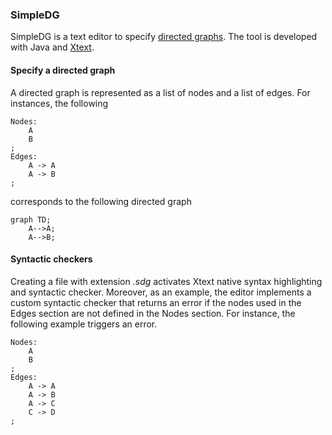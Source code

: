 ### SimpleDG

SimpleDG is a text editor to specify [directed graphs](https://en.wikipedia.org/wiki/Directed_graph).
The tool is developed with Java and [Xtext](https://www.eclipse.org/Xtext/). 

#### Specify a directed graph

A directed graph is represented as a list of nodes and a list of edges. For instances, the following
```
Nodes:
	A 
	B
;
Edges:
	A -> A
	A -> B
;
```
corresponds to the following directed graph
```mermaid
graph TD;
	A-->A;
	A-->B;
```


#### Syntactic checkers

Creating a file with extension _.sdg_ activates Xtext native syntax highlighting and syntactic checker. Moreover, as an example, the editor implements a custom  syntactic checker that returns an error if the nodes used in the Edges section are not defined in the Nodes section. For instance, the following example triggers an error. 
```
Nodes:
	A 
	B
;
Edges:
	A -> A
	A -> B
	A -> C
	C -> D
;
```


